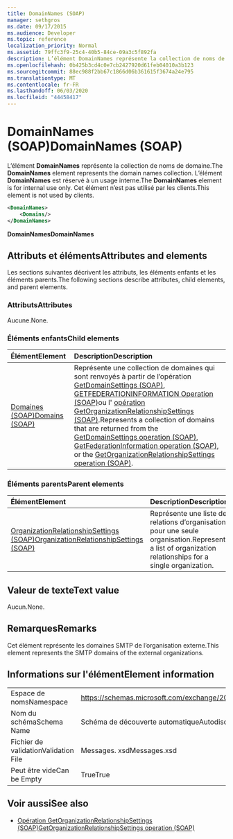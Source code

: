 ```yaml
---
title: DomainNames (SOAP)
manager: sethgros
ms.date: 09/17/2015
ms.audience: Developer
ms.topic: reference
localization_priority: Normal
ms.assetid: 79ffc3f9-25c4-40b5-84ce-09a3c5f892fa
description: L’élément DomainNames représente la collection de noms de domaine. L’élément DomainNames est réservé à un usage interne. Cet élément n’est pas utilisé par les clients.
ms.openlocfilehash: 0b425b3cd4c0e7cb2427920d61feb04010a3b123
ms.sourcegitcommit: 88ec988f2bb67c1866d06b361615f3674a24e795
ms.translationtype: MT
ms.contentlocale: fr-FR
ms.lasthandoff: 06/03/2020
ms.locfileid: "44458417"
---
```

# <a name="domainnames-soap"></a><span data-ttu-id="ad861-105">DomainNames (SOAP)</span><span class="sxs-lookup"><span data-stu-id="ad861-105">DomainNames (SOAP)</span></span>

<span data-ttu-id="ad861-106">L’élément **DomainNames** représente la collection de noms de domaine.</span><span class="sxs-lookup"><span data-stu-id="ad861-106">The **DomainNames** element represents the domain names collection.</span></span> <span data-ttu-id="ad861-107">L’élément **DomainNames** est réservé à un usage interne.</span><span class="sxs-lookup"><span data-stu-id="ad861-107">The **DomainNames** element is for internal use only.</span></span> <span data-ttu-id="ad861-108">Cet élément n’est pas utilisé par les clients.</span><span class="sxs-lookup"><span data-stu-id="ad861-108">This element is not used by clients.</span></span> 
  
```XML
<DomainNames>
    <Domains/>
</DomainNames>
```

 <span data-ttu-id="ad861-109">**DomainNames**</span><span class="sxs-lookup"><span data-stu-id="ad861-109">**DomainNames**</span></span>
## <a name="attributes-and-elements"></a><span data-ttu-id="ad861-110">Attributs et éléments</span><span class="sxs-lookup"><span data-stu-id="ad861-110">Attributes and elements</span></span>

<span data-ttu-id="ad861-111">Les sections suivantes décrivent les attributs, les éléments enfants et les éléments parents.</span><span class="sxs-lookup"><span data-stu-id="ad861-111">The following sections describe attributes, child elements, and parent elements.</span></span>
  
### <a name="attributes"></a><span data-ttu-id="ad861-112">Attributs</span><span class="sxs-lookup"><span data-stu-id="ad861-112">Attributes</span></span>

<span data-ttu-id="ad861-113">Aucune.</span><span class="sxs-lookup"><span data-stu-id="ad861-113">None.</span></span>
  
### <a name="child-elements"></a><span data-ttu-id="ad861-114">Éléments enfants</span><span class="sxs-lookup"><span data-stu-id="ad861-114">Child elements</span></span>

|<span data-ttu-id="ad861-115">**Élément**</span><span class="sxs-lookup"><span data-stu-id="ad861-115">**Element**</span></span>|<span data-ttu-id="ad861-116">**Description**</span><span class="sxs-lookup"><span data-stu-id="ad861-116">**Description**</span></span>|
|:-----|:-----|
|[<span data-ttu-id="ad861-117">Domaines (SOAP)</span><span class="sxs-lookup"><span data-stu-id="ad861-117">Domains (SOAP)</span></span>](domains-soap.md) <br/> |<span data-ttu-id="ad861-118">Représente une collection de domaines qui sont renvoyés à partir de l’opération [GetDomainSettings (SOAP)](getdomainsettings-operation-soap.md), [GETFEDERATIONINFORMATION Operation (SOAP)](getfederationinformation-operation-soap.md)ou l' [opération GetOrganizationRelationshipSettings (SOAP)](getorganizationrelationshipsettings-operation-soap.md).</span><span class="sxs-lookup"><span data-stu-id="ad861-118">Represents a collection of domains that are returned from the [GetDomainSettings operation (SOAP)](getdomainsettings-operation-soap.md), [GetFederationInformation operation (SOAP)](getfederationinformation-operation-soap.md), or the [GetOrganizationRelationshipSettings operation (SOAP)](getorganizationrelationshipsettings-operation-soap.md).</span></span>  <br/> |
   
### <a name="parent-elements"></a><span data-ttu-id="ad861-119">Éléments parents</span><span class="sxs-lookup"><span data-stu-id="ad861-119">Parent elements</span></span>

|<span data-ttu-id="ad861-120">**Élément**</span><span class="sxs-lookup"><span data-stu-id="ad861-120">**Element**</span></span>|<span data-ttu-id="ad861-121">**Description**</span><span class="sxs-lookup"><span data-stu-id="ad861-121">**Description**</span></span>|
|:-----|:-----|
|[<span data-ttu-id="ad861-122">OrganizationRelationshipSettings (SOAP)</span><span class="sxs-lookup"><span data-stu-id="ad861-122">OrganizationRelationshipSettings (SOAP)</span></span>](organizationrelationshipsettings-soap.md) <br/> |<span data-ttu-id="ad861-123">Représente une liste de relations d’organisation pour une seule organisation.</span><span class="sxs-lookup"><span data-stu-id="ad861-123">Represents a list of organization relationships for a single organization.</span></span>  <br/> |
   
## <a name="text-value"></a><span data-ttu-id="ad861-124">Valeur de texte</span><span class="sxs-lookup"><span data-stu-id="ad861-124">Text value</span></span>

<span data-ttu-id="ad861-125">Aucun.</span><span class="sxs-lookup"><span data-stu-id="ad861-125">None.</span></span>
  
## <a name="remarks"></a><span data-ttu-id="ad861-126">Remarques</span><span class="sxs-lookup"><span data-stu-id="ad861-126">Remarks</span></span>

<span data-ttu-id="ad861-127">Cet élément représente les domaines SMTP de l’organisation externe.</span><span class="sxs-lookup"><span data-stu-id="ad861-127">This element represents the SMTP domains of the external organizations.</span></span>
  
## <a name="element-information"></a><span data-ttu-id="ad861-128">Informations sur l'élément</span><span class="sxs-lookup"><span data-stu-id="ad861-128">Element information</span></span>

|||
|:-----|:-----|
|<span data-ttu-id="ad861-129">Espace de noms</span><span class="sxs-lookup"><span data-stu-id="ad861-129">Namespace</span></span>  <br/> |https://schemas.microsoft.com/exchange/2010/Autodiscover  <br/> |
|<span data-ttu-id="ad861-130">Nom du schéma</span><span class="sxs-lookup"><span data-stu-id="ad861-130">Schema Name</span></span>  <br/> |<span data-ttu-id="ad861-131">Schéma de découverte automatique</span><span class="sxs-lookup"><span data-stu-id="ad861-131">Autodiscover schema</span></span>  <br/> |
|<span data-ttu-id="ad861-132">Fichier de validation</span><span class="sxs-lookup"><span data-stu-id="ad861-132">Validation File</span></span>  <br/> |<span data-ttu-id="ad861-133">Messages. xsd</span><span class="sxs-lookup"><span data-stu-id="ad861-133">Messages.xsd</span></span>  <br/> |
|<span data-ttu-id="ad861-134">Peut être vide</span><span class="sxs-lookup"><span data-stu-id="ad861-134">Can be Empty</span></span>  <br/> |<span data-ttu-id="ad861-135">True</span><span class="sxs-lookup"><span data-stu-id="ad861-135">True</span></span>  <br/> |
   
## <a name="see-also"></a><span data-ttu-id="ad861-136">Voir aussi</span><span class="sxs-lookup"><span data-stu-id="ad861-136">See also</span></span>

- [<span data-ttu-id="ad861-137">Opération GetOrganizationRelationshipSettings (SOAP)</span><span class="sxs-lookup"><span data-stu-id="ad861-137">GetOrganizationRelationshipSettings operation (SOAP)</span></span>](getorganizationrelationshipsettings-operation-soap.md)

